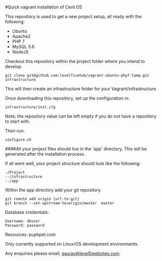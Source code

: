 #Quick vagrant installation of Cent OS

This repository is used to get a new project setup, all ready with the following:

- Ubuntu
- Apache2
- PHP 7
- MySQL 5.6
- NodeJS

Checkout this repository within the project folder where you intend to develop.

```
git clone git@github.com:levelfivehub/vagrant-ubuntu-php7-lamp.git infrastructure
```

This will then create an infrastructure folder for your Vagrant/infrastructure.

Once downloading this repository, set up the configuration in:

```
infrastructure/init.cfg
```

Note; the repository value can be left empty if you do not have a repository to start with.

Then run:

```
configure.sh
```

####All your project files should live in the 'app' directory.  This will be generated after the installation process.

If all went well, your project structure should look like the following:

```
-/Project
--/infrastructure
--/app
```

Within the app directory add your git repository.

```
git remote add origin {url-to-git}
git branch --set-upstream-to=origin/master  master
```

Database credentials:
```
Username: dbuser
Password: password
```

Resources: puphpet.com

Only currently supported on Linux/OS development environments.

Any enquiries please email; gaurav@level5websites.com.